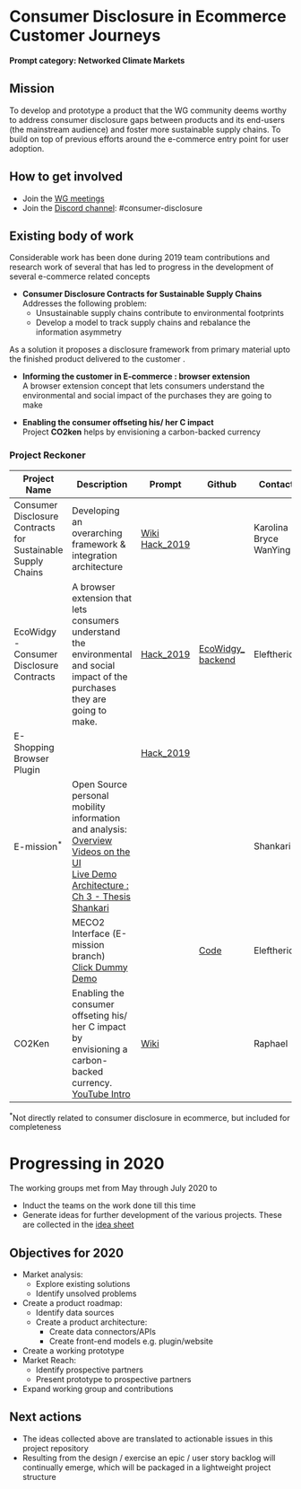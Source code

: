 # Consumer Disclosure in Ecommerce Customer Journeys

**Prompt category: Networked Climate Markets** 

## Mission 
To develop and prototype a product that the WG community deems worthy to address consumer disclosure gaps between products and its end-users (the mainstream audience) and foster more sustainable supply chains. To build on top of previous efforts around the e-commerce entry point for user adoption.

## How to get involved
- Join the [WG meetings](https://collabathon-docs.openclimate.earth/hacks/2020-working-groups/consumer-disclosure-working-group/meetings-2020) 
- Join the [Discord channel](https://discordapp.com/invite/jpD4Vc7): #consumer-disclosure 

## Existing body of work

Considerable work has been done during 2019 team contributions and research work of several that has led to progress in the development of several e-commerce related concepts

- **Consumer Disclosure Contracts for Sustainable Supply Chains**\
Addresses the following problem:
    - Unsustainable supply chains contribute to environmental footprints
    - Develop a model to track supply chains and rebalance the information asymmetry 

As a solution it proposes a disclosure framework from primary material upto the finished product delivered to the customer .

- **Informing the customer in E-commerce : browser extension**<br> 
A browser extension concept that lets consumers understand the environmental and social impact of the purchases they are going to make

- **Enabling the consumer offseting his/ her C impact**\
Project **CO2ken** helps by envisioning a carbon-backed currency

### Project Reckoner

| Project Name                                                | Description                                                                                                                                | Prompt           | Github              | Contact                |
|-------------------------------------------------------------|--------------------------------------------------------------------------------------------------------------------------------------------|------------------|---------------------|------------------------|
| Consumer Disclosure Contracts for Sustainable Supply Chains | Developing an overarching framework &  integration architecture                                                                            | [Wiki   Hack_2019](https://app.gitbook.com/@open-climate/s/open-climate-collabathon/hacks/team-contributions/consumer-disclosure-and-sustainable-supply-chains/single-sustainability-score) |                     | Karolina Bryce WanYing |
| EcoWidgy - Consumer Disclosure Contracts                    | A browser extension that lets consumers understand the environmental and social impact of the purchases they are going to make.            | [Hack_2019](https://collabathon-docs.openclimate.earth/hacks/team-contributions/consumer-disclosure-and-sustainable-supply-chains/consumer-disclosure-contracts-or-eco-widgy)        | [EcoWidgy_   backend](https://github.com/OpenClimateProject/ecowidgy_backend) | Eleftherios            |
| E-Shopping Browser Plugin                                   |                                                                                                                                            | [Hack_2019](https://collabathon-docs.openclimate.earth/hacks/team-contributions/consumer-disclosure-and-sustainable-supply-chains/consumer-disclosure-contracts-or-eco-widgy)        |                     |                        |
| E-mission<sup>*</sup>                                                  | Open Source personal mobility information and analysis:  <br>[Overview](https://github.com/e-mission/e-mission-docs/#overview)<br>     [Videos on the UI](https://nextcloud.damajash.org/s/MTE4y3tJeX4g6sG)<br>   [Live Demo](https://e-mission.eecs.berkeley.edu/#/client_setup?new_client=urap2017emotion&clear_usercache=true&clear_local_storage=true)<br>    [Architecture : Ch 3 - Thesis Shankari](https://www2.eecs.berkeley.edu/Pubs/TechRpts/2019/EECS-2019-180.pdf) |                  |                     | Shankari               |
|                                                             | MECO2 Interface (E-mission branch)<br>   [Click Dummy Demo](https://xd.adobe.com/view/c95f14ba-4c09-478b-67dd-18ce412dca66-bf6e/)                                                                              |                  | [Code](https://github.com/open-source-lab-DFKI/meco2-phone)                    | Eleftherios            |
| CO2Ken                                                      | Enabling the consumer offseting his/ her C impact by envisioning a carbon-backed currency.   <br> [YouTube Intro](https://youtu.be/r7oeNbfVQ78)                                 | [Wiki](https://collabathon-docs.openclimate.earth/prompts-1/prompts/networked-climate-markets/co2ken)             |                     | Raphael                |

<sup>*</sup>Not directly related to consumer disclosure in ecommerce, but included for completeness

# Progressing in 2020  

The working groups met from May through July 2020 to 
- Induct the teams on the work done till this time  
- Generate ideas for further development of the various projects.  These are collected in the [idea sheet](https://docs.google.com/spreadsheets/d/1aOJ76HEbkgeFsF7z_4wJlfufQRievMcwAIvPl_aCwRM/edit?usp=sharing) 

## Objectives for 2020
- Market analysis:
    - Explore existing solutions
    - Identify unsolved problems
- Create a product roadmap:
    - Identify data sources
    - Create a product architecture:
        - Create data connectors/APIs
        - Create front-end models e.g. plugin/website
- Create a working prototype
- Market Reach:
  - Identify prospective partners
  - Present prototype to prospective partners
- Expand working group and contributions
        

## Next actions 
- The ideas collected above are translated to actionable issues in this project repository
- Resulting from the design / exercise an epic / user story backlog will continually emerge, which will be packaged in a lightweight project structure


